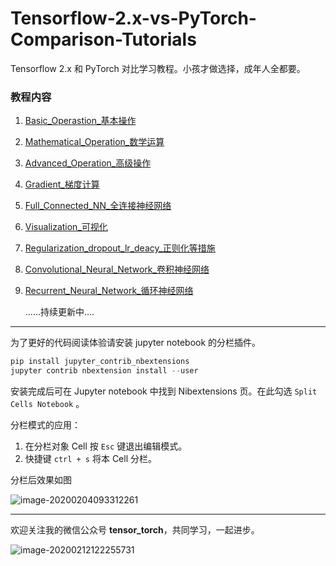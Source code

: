 # Tensorflow-2.x-vs-PyTorch-Comparison-Tutorials
Tensorflow 2.x 和 PyTorch 对比学习教程。小孩才做选择，成年人全都要。

### 教程内容

1. [Basic_Operastion_基本操作](https://github.com/zht007/Tensorflow-2.x-vs-PyTorch-Comparison-Tutorials/tree/master/Basic_Operastion_基本操作)

2. [Mathematical_Operation_数学运算](https://github.com/zht007/Tensorflow-2.x-vs-PyTorch-Comparison-Tutorials/tree/master/Mathematical_Operation_数学运算)

3. [Advanced_Operation_高级操作](https://github.com/zht007/Tensorflow-2.x-vs-PyTorch-Comparison-Tutorials/tree/master/Advanced_Operation_高级操作)

4. [Gradient_梯度计算](https://github.com/zht007/Tensorflow-2.x-vs-PyTorch-Comparison-Tutorials/tree/master/Gradient_梯度计算)

5. [Full_Connected_NN_全连接神经网络](https://github.com/zht007/Tensorflow-2.x-vs-PyTorch-Comparison-Tutorials/tree/master/Full_Connected_NN_全连接神经网络)

6. [Visualization_可视化](https://github.com/zht007/Tensorflow-2.x-vs-PyTorch-Comparison-Tutorials/tree/master/Visualization_可视化)

7. [Regularization_dropout_lr_deacy_正则化等措施](https://github.com/zht007/Tensorflow-2.x-vs-PyTorch-Comparison-Tutorials/tree/master/Regularization_dropout_lr_deacy_正则化等措施)

8. [Convolutional_Neural_Network_卷积神经网络](https://github.com/zht007/Tensorflow-2.x-vs-PyTorch-Comparison-Tutorials/tree/master/Convolutional_Neural_Network_卷积神经网络)

9. [Recurrent_Neural_Network_循环神经网络](https://github.com/zht007/Tensorflow-2.x-vs-PyTorch-Comparison-Tutorials/tree/master/Recurrent_Neural_Network_循环神经网络)

   ......持续更新中....



-------

为了更好的代码阅读体验请安装 jupyter notebook 的分栏插件。

```python
pip install jupyter_contrib_nbextensions
jupyter contrib nbextension install --user
```

安装完成后可在 Jupyter notebook 中找到 Nibextensions 页。在此勾选 `Split Cells Notebook` 。

分栏模式的应用：

1. 在分栏对象 Cell 按 `Esc` 键退出编辑模式。
2. 快捷键 `ctrl + s` 将本 Cell 分栏。

分栏后效果如图

![image-20200204093312261](https://tva1.sinaimg.cn/large/006tNbRwgy1gbki39f6v4j30qa0eg0uj.jpg)

--------

欢迎关注我的微信公众号 **tensor_torch**，共同学习，一起进步。

![image-20200212122255731](https://tva1.sinaimg.cn/large/0082zybpgy1gbtvy4ldqnj30760760tn.jpg)